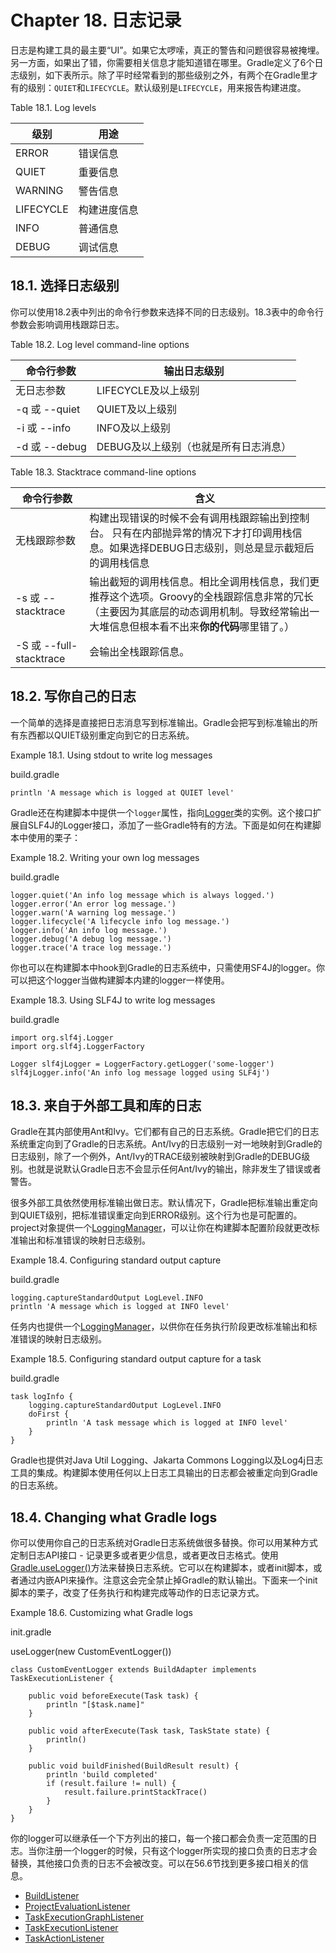 # Chapter 18. 日志记录
日志是构建工具的最主要“UI”。如果它太啰嗦，真正的警告和问题很容易被掩埋。另一方面，如果出了错，你需要相关信息才能知道错在哪里。Gradle定义了6个日志级别，如下表所示。除了平时经常看到的那些级别之外，有两个在Gradle里才有的级别：`QUIET`和`LIFECYCLE`。默认级别是`LIFECYCLE`，用来报告构建进度。

Table 18.1. Log levels

|级别|用途|
|-----|--------|
|ERROR|错误信息|
|QUIET|重要信息|
|WARNING|警告信息|
|LIFECYCLE|构建进度信息|
|INFO|普通信息|
|DEBUG|调试信息|

## 18.1. 选择日志级别
你可以使用18.2表中列出的命令行参数来选择不同的日志级别。18.3表中的命令行参数会影响调用栈跟踪日志。

Table 18.2. Log level command-line options

|命令行参数|输出日志级别|
|--------|----------|
|无日志参数|LIFECYCLE及以上级别|
|-q 或 --quiet|QUIET及以上级别|
|-i 或 --info|INFO及以上级别|
|-d 或 --debug|DEBUG及以上级别（也就是所有日志消息）|

Table 18.3. Stacktrace command-line options

|命令行参数|含义|
|--------|------|
|无栈跟踪参数|构建出现错误的时候不会有调用栈跟踪输出到控制台。 只有在内部抛异常的情况下才打印调用栈信息。如果选择DEBUG日志级别，则总是显示截短后的调用栈信息|
|-s 或 --stacktrace|输出截短的调用栈信息。相比全调用栈信息，我们更推荐这个选项。Groovy的全栈跟踪信息非常的冗长（主要因为其底层的动态调用机制。导致经常输出一大堆信息但根本看不出来**你的代码**哪里错了。）
|-S 或 --full-stacktrace|会输出全栈跟踪信息。|

## 18.2. 写你自己的日志
一个简单的选择是直接把日志消息写到标准输出。Gradle会把写到标准输出的所有东西都以QUIET级别重定向到它的日志系统。

Example 18.1. Using stdout to write log messages

build.gradle

    println 'A message which is logged at QUIET level'

Gradle还在构建脚本中提供一个`logger`属性，指向[Logger](https://gradle.org/docs/current/javadoc/org/gradle/api/logging/Logger.html)类的实例。这个接口扩展自SLF4J的Logger接口，添加了一些Gradle特有的方法。下面是如何在构建脚本中使用的栗子：

Example 18.2. Writing your own log messages

build.gradle

    logger.quiet('An info log message which is always logged.')
    logger.error('An error log message.')
    logger.warn('A warning log message.')
    logger.lifecycle('A lifecycle info log message.')
    logger.info('An info log message.')
    logger.debug('A debug log message.')
    logger.trace('A trace log message.')

你也可以在构建脚本中hook到Gradle的日志系统中，只需使用SF4J的logger。你可以把这个logger当做构建脚本内建的logger一样使用。

Example 18.3. Using SLF4J to write log messages

build.gradle

    import org.slf4j.Logger
    import org.slf4j.LoggerFactory
    
    Logger slf4jLogger = LoggerFactory.getLogger('some-logger')
    slf4jLogger.info('An info log message logged using SLF4j')

## 18.3. 来自于外部工具和库的日志
Gradle在其内部使用Ant和Ivy。它们都有自己的日志系统。Gradle把它们的日志系统重定向到了Gradle的日志系统。Ant/Ivy的日志级别一对一地映射到Gradle的日志级别，除了一个例外，Ant/Ivy的TRACE级别被映射到Gradle的DEBUG级别。也就是说默认Gradle日志不会显示任何Ant/Ivy的输出，除非发生了错误或者警告。

很多外部工具依然使用标准输出做日志。默认情况下，Gradle把标准输出重定向到QUIET级别，把标准错误重定向到ERROR级别。这个行为也是可配置的。project对象提供一个[LoggingManager](https://gradle.org/docs/current/javadoc/org/gradle/api/logging/LoggingManager.html)，可以让你在构建脚本配置阶段就更改标准输出和标准错误的映射日志级别。

Example 18.4. Configuring standard output capture

build.gradle

    logging.captureStandardOutput LogLevel.INFO
    println 'A message which is logged at INFO level'

任务内也提供一个[LoggingManager](https://gradle.org/docs/current/javadoc/org/gradle/api/logging/LoggingManager.html)，以供你在任务执行阶段更改标准输出和标准错误的映射日志级别。

Example 18.5. Configuring standard output capture for a task

build.gradle

    task logInfo {
        logging.captureStandardOutput LogLevel.INFO
        doFirst {
            println 'A task message which is logged at INFO level'
        }
    }

Gradle也提供对Java Util Logging、Jakarta Commons Logging以及Log4j日志工具的集成。构建脚本使用任何以上日志工具输出的日志都会被重定向到Gradle的日志系统。

## 18.4. Changing what Gradle logs
你可以使用你自己的日志系统对Gradle日志系统做很多替换。你可以用某种方式定制日志API接口 - 记录更多或者更少信息，或者更改日志格式。使用[Gradle.useLogger()](https://gradle.org/docs/current/dsl/org.gradle.api.invocation.Gradle.html#org.gradle.api.invocation.Gradle:useLogger(java.lang.Object))方法来替换日志系统。它可以在构建脚本，或者init脚本，或者通过内嵌API来操作。注意这会完全禁止掉Gradle的默认输出。下面来一个init脚本的栗子，改变了任务执行和构建完成等动作的日志记录方式。

Example 18.6. Customizing what Gradle logs

init.gradle

useLogger(new CustomEventLogger())

    class CustomEventLogger extends BuildAdapter implements TaskExecutionListener {
    
        public void beforeExecute(Task task) {
            println "[$task.name]"
        }
    
        public void afterExecute(Task task, TaskState state) {
            println()
        }
        
        public void buildFinished(BuildResult result) {
            println 'build completed'
            if (result.failure != null) {
                result.failure.printStackTrace()
            }
        }
    }

你的logger可以继承任一个下方列出的接口，每一个接口都会负责一定范围的日志。当你注册一个logger的时候，只有这个logger所实现的接口负责的日志才会替换，其他接口负责的日志不会被改变。可以在56.6节找到更多接口相关的信息。

- [BuildListener](https://gradle.org/docs/current/javadoc/org/gradle/BuildListener.html)
- [ProjectEvaluationListener](https://gradle.org/docs/current/javadoc/org/gradle/api/ProjectEvaluationListener.html)
- [TaskExecutionGraphListener](https://gradle.org/docs/current/javadoc/org/gradle/api/execution/TaskExecutionGraphListener.html)
- [TaskExecutionListener](https://gradle.org/docs/current/javadoc/org/gradle/api/execution/TaskExecutionListener.html)
- [TaskActionListener](https://gradle.org/docs/current/javadoc/org/gradle/api/execution/TaskActionListener.html)

